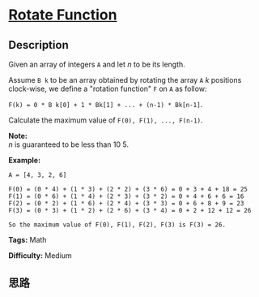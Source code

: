 # [Rotate Function][title]

## Description

Given an array of integers `A` and let _n_ to be its length.

Assume `B k` to be an array obtained by rotating the array `A` _k_ positions
clock-wise, we define a "rotation function" `F` on `A` as follow:

`F(k) = 0 * B k[0] + 1 * Bk[1] + ... + (n-1) * Bk[n-1]`.

Calculate the maximum value of `F(0), F(1), ..., F(n-1)`.

**Note:**  
_n_ is guaranteed to be less than 10 5.

**Example:**
            A = [4, 3, 2, 6]        F(0) = (0 * 4) + (1 * 3) + (2 * 2) + (3 * 6) = 0 + 3 + 4 + 18 = 25    F(1) = (0 * 6) + (1 * 4) + (2 * 3) + (3 * 2) = 0 + 4 + 6 + 6 = 16    F(2) = (0 * 2) + (1 * 6) + (2 * 4) + (3 * 3) = 0 + 6 + 8 + 9 = 23    F(3) = (0 * 3) + (1 * 2) + (2 * 6) + (3 * 4) = 0 + 2 + 12 + 12 = 26        So the maximum value of F(0), F(1), F(2), F(3) is F(3) = 26.    


**Tags:** Math

**Difficulty:** Medium

## 思路

[title]: https://leetcode.com/problems/rotate-function
